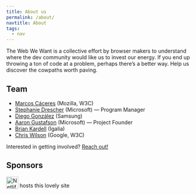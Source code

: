 ```yaml
---
title: About us
permalink: /about/
navtitle: About
tags:
  - nav
---
```


The Web We Want is a collective effort by browser makers to understand where the dev community would like us to invest our energy. If you end up throwing a ton of code at a problem, perhaps there’s a better way. Help us discover the cowpaths worth paving.

## Team

- [Marcos Cáceres](https://twitter.com/marcosc) (Mozilla, W3C)
- [Stephanie Drescher](https://twitter.com/seaotta) (Microsoft) — Program Manager
- [Diego González](https://twitter.com/diekus) (Samsung)
- [Aaron Gustafson](https://twitter.com/aarongustafson) (Microsoft) — Project Founder
- [Brian Kardell](https://twitter.com/briankardell) (Igalia)
- [Chris Wilson](https://twitter.com/cwilso) (Google, W3C)

Interested in getting involved? [Reach out!](/contact)

## Sponsors

<img src="/static/img/netlify.svg" alt="Netlify" style="height: 32px; vertical-align: bottom;"> hosts this lovely site
